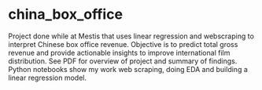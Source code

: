 # china_box_office

Project done while at Mestis that uses linear regression and webscraping to interpret Chinese box office revenue. Objective is to predict total gross revenue and provide actionable insights to improve international film distribution. See PDF for overview of project and summary of findings. Python notebooks show my work web scraping, doing EDA and building a linear regression model. 
